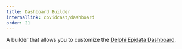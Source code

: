 ```yaml
---
title: Dashboard Builder
internallink: covidcast/dashboard
order: 21
---
```


A builder that allows you to customize the [Delphi Epidata Dashboard](/covidcast/).
